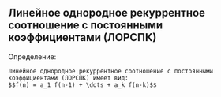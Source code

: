 ## Линейное однородное рекуррентное соотношение с постоянными коэффициентами (ЛОРСПК)
Определение:
```spoiler-markdown
Линейное однородное рекуррентное соотношение с постоянными коэффициентами (ЛОРСПК) имеет вид:
$$f(n) = a_1 f(n-1) + \dots + a_k f(n-k)$$
```
